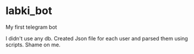 # labki_bot
My first telegram bot

I didn't use any db. Created Json file for each user and parsed them using scripts. Shame on me.
